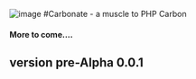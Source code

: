 ![image](https://travis-ci.org/omitobi/carbonate.svg?branch=master)
#Carbonate - a muscle to PHP Carbon

#### More to come....

## version pre-Alpha 0.0.1
